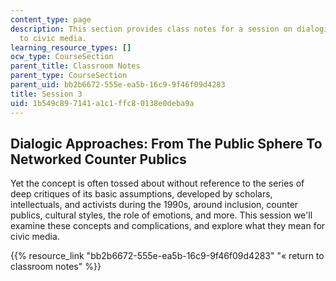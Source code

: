 ```yaml
---
content_type: page
description: This section provides class notes for a session on dialogic approaches
  to civic media.
learning_resource_types: []
ocw_type: CourseSection
parent_title: Classroom Notes
parent_type: CourseSection
parent_uid: bb2b6672-555e-ea5b-16c9-9f46f09d4283
title: Session 3
uid: 1b549c89-7141-a1c1-ffc8-0138e0deba9a
---
```


Dialogic Approaches: From The Public Sphere To Networked Counter Publics
------------------------------------------------------------------------

Yet the concept is often tossed about without reference to the series of deep critiques of its basic assumptions, developed by scholars, intellectuals, and activists during the 1990s, around inclusion, counter publics, cultural styles, the role of emotions, and more. This session we'll examine these concepts and complications, and explore what they mean for civic media.

{{% resource_link "bb2b6672-555e-ea5b-16c9-9f46f09d4283" "« return to classroom notes" %}}